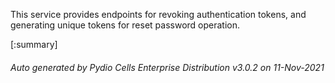 






This service provides endpoints for revoking authentication tokens, and generating unique tokens for reset password operation.

[:summary]

###### Auto generated by Pydio Cells Enterprise Distribution v3.0.2 on 11-Nov-2021

